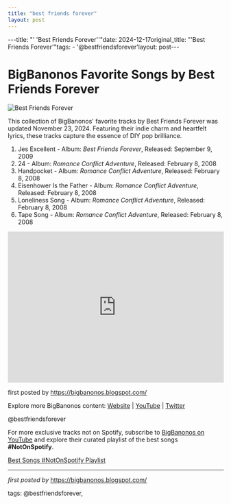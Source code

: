 ```yaml
---
title: "best friends forever"
layout: post
---
```

---title: "' 'Best Friends Forever''"date: 2024-12-17original_title: "'Best Friends Forever'"tags:  - '@bestfriendsforever'layout: post---<h1>BigBanonos Favorite Songs by Best Friends Forever</h1><img src="https://lastfm.freetls.fastly.net/i/u/ar0/c76c001db333401a8edc95ec2eff5955.jpg" alt="Best Friends Forever"> <p>This collection of BigBanonos' favorite tracks by Best Friends Forever was updated November 23, 2024. Featuring their indie charm and heartfelt lyrics, these tracks capture the essence of DIY pop brilliance.</p> <ol> <li>Jes Excellent - Album: <i>Best Friends Forever</i>, Released: September 9, 2009</li> <li>24 - Album: <i>Romance Conflict Adventure</i>, Released: February 8, 2008</li> <li>Handpocket - Album: <i>Romance Conflict Adventure</i>, Released: February 8, 2008</li> <li>Eisenhower Is the Father - Album: <i>Romance Conflict Adventure</i>, Released: February 8, 2008</li> <li>Loneliness Song - Album: <i>Romance Conflict Adventure</i>, Released: February 8, 2008</li> <li>Tape Song - Album: <i>Romance Conflict Adventure</i>, Released: February 8, 2008</li></ol> <div> <iframe src="https://open.spotify.com/embed/playlist/6hXtcZRWM7ooyrTxGyn2mZ?utm_source=generator" width="100%" height="352" frameborder="0" allowfullscreen="" allow="autoplay; clipboard-write; encrypted-media; fullscreen; picture-in-picture" loading="lazy"></iframe></div> <p>first posted by https://bigbanonos.blogspot.com/</p> <div> <p>Explore more BigBanonos content: <a href="https://bigbanonos.blogspot.com/">Website</a> | <a href="https://www.youtube.com/@BigBanonos">YouTube</a> | <a href="https://x.com/bigbanonos">Twitter</a></p></div> <!-- Tags --><p>@bestfriendsforever</p><!--Subscribe and Playlist Links--><div>    <p>For more exclusive tracks not on Spotify, subscribe to <a href="https://www.youtube.com/@BigBanonos" target="_blank">BigBanonos on YouTube</a> and explore their curated playlist of the best songs <strong>#NotOnSpotify</strong>.</p>    <p><a href="https://www.youtube.com/playlist?list=PLtuNtuTatqI0kFahUCbtbfenC_ET5O_tr" target="_blank">Best Songs #NotOnSpotify Playlist<br /></a></p></div><hr /><p><em>first posted by</em> <a href="https://bigbanonos.blogspot.com/" rel="noopener" target="_new">https://bigbanonos.blogspot.com/</a></p><p>tags: @bestfriendsforever,</p>